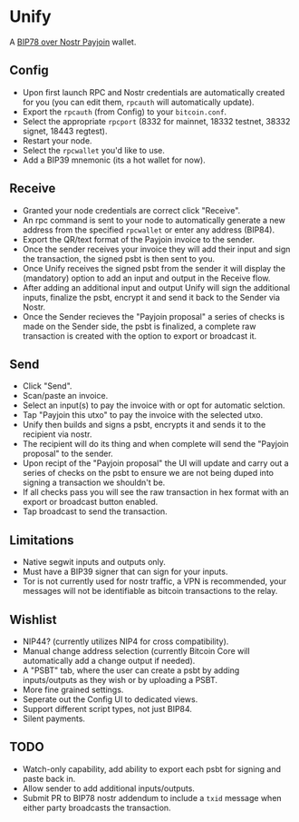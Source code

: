 # Unify

A [BIP78 over Nostr Payjoin](https://github.com/Kukks/BTCPayServer.BIP78/tree/nostr/BTCPayServer.BIP78.Nostr) wallet.

## Config
- Upon first launch RPC and Nostr credentials are automatically created for you (you can edit them, `rpcauth` will automatically update).
- Export the `rpcauth` (from Config) to your `bitcoin.conf`.
- Select the appropriate `rpcport` (8332 for mainnet, 18332 testnet, 38332 signet, 18443 regtest).
- Restart your node.
- Select the `rpcwallet` you'd like to use.
- Add a BIP39 mnemonic (its a hot wallet for now).

## Receive
- Granted your node credentials are correct click "Receive".
- An rpc command is sent to your node to automatically generate a new address from the specified `rpcwallet` or enter any address (BIP84).
- Export the QR/text format of the Payjoin invoice to the sender.
- Once the sender receives your invoice they will add their input and sign the transaction, the signed psbt is then sent to you.
- Once Unify receives the signed psbt from the sender it will display the (mandatory) option to add an input and output in the Receive flow.
- After adding an additional input and output Unify will sign the additional inputs, finalize the psbt, encrypt it and send it back to the Sender via Nostr.
- Once the Sender recieves the "Payjoin proposal" a series of checks is made on the Sender side, the psbt is finalized, a complete raw transaction is created with the option to export or broadcast it.

## Send
- Click "Send".
- Scan/paste an invoice.
- Select an input(s) to pay the invoice with or opt for automatic selction.
- Tap "Payjoin this utxo" to pay the invoice with the selected utxo.
- Unify then builds and signs a psbt, encrypts it and sends it to the recipient via nostr.
- The recipient will do its thing and when complete will send the "Payjoin proposal" to the sender.
- Upon recipt of the "Payjoin proposal" the UI will update and carry out a series of checks on the psbt to ensure we are not being duped into signing a transaction we shouldn't be.
- If all checks pass you will see the raw transaction in hex format with an export or broadcast button enabled.
- Tap broadcast to send the transaction.


## Limitations
- Native segwit inputs and outputs only.
- Must have a BIP39 signer that can sign for your inputs. 
- Tor is not currently used for nostr traffic, a VPN is recommended, your messages will not be identifiable as bitcoin transactions to the relay.

## Wishlist
- NIP44? (currently utilizes NIP4 for cross compatibility).
- Manual change address selection (currently Bitcoin Core will automatically add a change output if needed).
- A "PSBT" tab, where the user can create a psbt by adding inputs/outputs as they wish or by uploading a PSBT.
- More fine grained settings.
- Seperate out the Config UI to dedicated views.
- Support different script types, not just BIP84.
- Silent payments.


## TODO
- Watch-only capability, add ability to export each psbt for signing and paste back in.
- Allow sender to add additional inputs/outputs.
- Submit PR to BIP78 nostr addendum to include a `txid` message when either party broadcasts the transaction.








